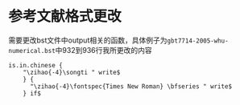 # 参考文献格式更改

需要更改bst文件中output相关的函数，具体例子为`gbt7714-2005-whu-numerical.bst`中932到936行我所更改的内容

```
is.in.chinese {                             
    "\zihao{-4}\songti " write$
    } {                                           
      "\zihao{-4}\fontspec{Times New Roman} \bfseries " write$
    } if$
             

```